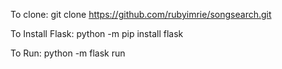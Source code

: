 To clone: 
git clone https://github.com/rubyimrie/songsearch.git

To Install Flask:
  python -m pip install flask    

To Run:
 python -m flask run 
